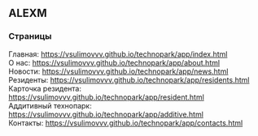 ## ALEXM
### Страницы
Главная: https://vsulimovvv.github.io/technopark/app/index.html  
О нас: https://vsulimovvv.github.io/technopark/app/about.html  
Новости: https://vsulimovvv.github.io/technopark/app/news.html  
Резиденты: https://vsulimovvv.github.io/technopark/app/residents.html  
Карточка резидента: https://vsulimovvv.github.io/technopark/app/resident.html  
Аддитивный технопарк: https://vsulimovvv.github.io/technopark/app/additive.html  
Контакты: https://vsulimovvv.github.io/technopark/app/contacts.html  